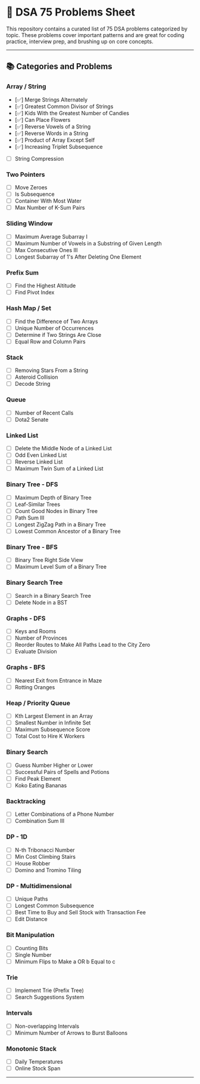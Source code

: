 # 🧠 DSA 75 Problems Sheet

This repository contains a curated list of 75 DSA problems categorized by topic. These problems cover important patterns and are great for coding practice, interview prep, and brushing up on core concepts.

---

## 📚 Categories and Problems

### Array / String
- [✅] Merge Strings Alternately  
- [✅] Greatest Common Divisor of Strings  
- [✅] Kids With the Greatest Number of Candies  
- [✅] Can Place Flowers  
- [✅] Reverse Vowels of a String  
- [✅] Reverse Words in a String  
- [✅] Product of Array Except Self  
- [✅] Increasing Triplet Subsequence  
- [ ] String Compression  

### Two Pointers
- [ ] Move Zeroes  
- [ ] Is Subsequence  
- [ ] Container With Most Water  
- [ ] Max Number of K-Sum Pairs  

### Sliding Window
- [ ] Maximum Average Subarray I  
- [ ] Maximum Number of Vowels in a Substring of Given Length  
- [ ] Max Consecutive Ones III  
- [ ] Longest Subarray of 1's After Deleting One Element  

### Prefix Sum
- [ ] Find the Highest Altitude  
- [ ] Find Pivot Index  

### Hash Map / Set
- [ ] Find the Difference of Two Arrays  
- [ ] Unique Number of Occurrences  
- [ ] Determine if Two Strings Are Close  
- [ ] Equal Row and Column Pairs  

### Stack
- [ ] Removing Stars From a String  
- [ ] Asteroid Collision  
- [ ] Decode String  

### Queue
- [ ] Number of Recent Calls  
- [ ] Dota2 Senate  

### Linked List
- [ ] Delete the Middle Node of a Linked List  
- [ ] Odd Even Linked List  
- [ ] Reverse Linked List  
- [ ] Maximum Twin Sum of a Linked List  

### Binary Tree - DFS
- [ ] Maximum Depth of Binary Tree  
- [ ] Leaf-Similar Trees  
- [ ] Count Good Nodes in Binary Tree  
- [ ] Path Sum III  
- [ ] Longest ZigZag Path in a Binary Tree  
- [ ] Lowest Common Ancestor of a Binary Tree  

### Binary Tree - BFS
- [ ] Binary Tree Right Side View  
- [ ] Maximum Level Sum of a Binary Tree  

### Binary Search Tree
- [ ] Search in a Binary Search Tree  
- [ ] Delete Node in a BST  

### Graphs - DFS
- [ ] Keys and Rooms  
- [ ] Number of Provinces  
- [ ] Reorder Routes to Make All Paths Lead to the City Zero  
- [ ] Evaluate Division  

### Graphs - BFS
- [ ] Nearest Exit from Entrance in Maze  
- [ ] Rotting Oranges  

### Heap / Priority Queue
- [ ] Kth Largest Element in an Array  
- [ ] Smallest Number in Infinite Set  
- [ ] Maximum Subsequence Score  
- [ ] Total Cost to Hire K Workers  

### Binary Search
- [ ] Guess Number Higher or Lower  
- [ ] Successful Pairs of Spells and Potions  
- [ ] Find Peak Element  
- [ ] Koko Eating Bananas  

### Backtracking
- [ ] Letter Combinations of a Phone Number  
- [ ] Combination Sum III  

### DP - 1D
- [ ] N-th Tribonacci Number  
- [ ] Min Cost Climbing Stairs  
- [ ] House Robber  
- [ ] Domino and Tromino Tiling  

### DP - Multidimensional
- [ ] Unique Paths  
- [ ] Longest Common Subsequence  
- [ ] Best Time to Buy and Sell Stock with Transaction Fee  
- [ ] Edit Distance  

### Bit Manipulation
- [ ] Counting Bits  
- [ ] Single Number  
- [ ] Minimum Flips to Make a OR b Equal to c  

### Trie
- [ ] Implement Trie (Prefix Tree)  
- [ ] Search Suggestions System  

### Intervals
- [ ] Non-overlapping Intervals  
- [ ] Minimum Number of Arrows to Burst Balloons  

### Monotonic Stack
- [ ] Daily Temperatures  
- [ ] Online Stock Span  

---

